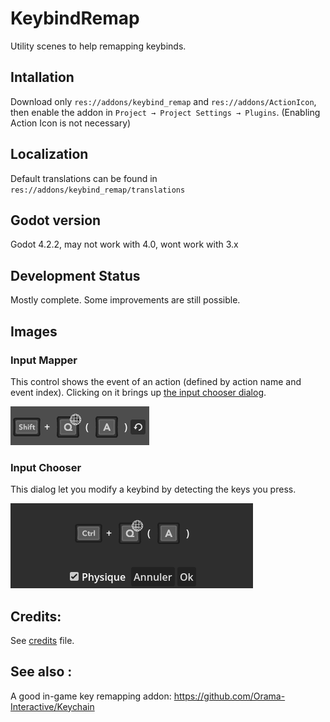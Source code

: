 # KeybindRemap

Utility scenes to help remapping keybinds.


## Intallation

Download only `res://addons/keybind_remap` and `res://addons/ActionIcon`,
then enable the addon in `Project → Project Settings → Plugins`. (Enabling
Action Icon is not necessary)


## Localization

Default translations can be found in `res://addons/keybind_remap/translations`


## Godot version

Godot 4.2.2, may not work with 4.0, wont work with 3.x


## Development Status

Mostly complete. Some improvements are still possible.


## Images

### Input Mapper

This control shows the event of an action (defined by action name and event index). Clicking on it brings up [the input chooser dialog](#input-chooser).

![An input mapper showing `shift+Q`, informing that `Q` is actually `A` because hte user has an AZERTY keyboard, and allowing to reset the keybind to default.](/addons/keybind_remap/.readme_images/.input_mapper.png)

### Input Chooser

This dialog let you modify a keybind by detecting the keys you press.

![Input chooser previewing pressed keys, with a toggle setting allowing to choose if physical key or normal key should be used.](/addons/keybind_remap/.readme_images/.input_chooser.png)


## Credits:
	
See [credits](CREDITS.md) file.


## See also :

A good in-game key remapping addon:
https://github.com/Orama-Interactive/Keychain
